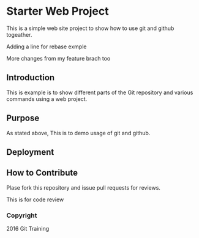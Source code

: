 # Starter Web Project

This is a simple web site project to show how to use git and github 
togeather.

Adding a line for rebase exmple

More changes from my feature brach too

## Introduction

This is example is to show different parts of the Git repository and various commands using a web project.

## Purpose

As stated above, This is to demo usage of git and github.

## Deployment 

## How to Contribute 

Plase fork this repository and issue pull requests for reviews.

This is for code review


### Copyright 

2016 Git Training